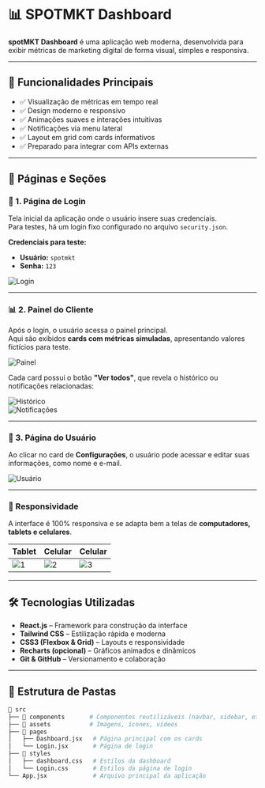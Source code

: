 # 📊 SPOTMKT Dashboard

**spotMKT Dashboard** é uma aplicação web moderna, desenvolvida para exibir métricas de marketing digital de forma visual, simples e responsiva.

---

## 🚀 Funcionalidades Principais

- ✅ Visualização de métricas em tempo real  
- ✅ Design moderno e responsivo  
- ✅ Animações suaves e interações intuitivas  
- ✅ Notificações via menu lateral  
- ✅ Layout em grid com cards informativos  
- ✅ Preparado para integrar com APIs externas  

---

## 📄 Páginas e Seções

### 🔐 1. Página de Login

Tela inicial da aplicação onde o usuário insere suas credenciais.  
Para testes, há um login fixo configurado no arquivo `security.json`.

**Credenciais para teste:**

- **Usuário:** `spotmkt`  
- **Senha:** `123`  

![Login](https://github.com/user-attachments/assets/ce155b6d-4f00-4b75-8e1b-8e585a9190e8)

---

### 📊 2. Painel do Cliente

Após o login, o usuário acessa o painel principal.  
Aqui são exibidos **cards com métricas simuladas**, apresentando valores fictícios para teste.

![Painel](https://github.com/user-attachments/assets/a5f7a60f-90c7-44d3-8942-888ea9e0ccc8)

Cada card possui o botão **"Ver todos"**, que revela o histórico ou notificações relacionadas:

![Histórico](https://github.com/user-attachments/assets/38128294-6f7f-4e8c-8df3-efe38a0eca87)  
![Notificações](https://github.com/user-attachments/assets/49180891-e0f3-4f7a-ae8f-88962fe8c067)

---

### 👤 3. Página do Usuário

Ao clicar no card de **Configurações**, o usuário pode acessar e editar suas informações, como nome e e-mail.

![Usuário](https://github.com/user-attachments/assets/0fac1b94-ea00-488e-9953-fadc56da9866)

---

### 📱 Responsividade

A interface é 100% responsiva e se adapta bem a telas de **computadores, tablets e celulares**.

| Tablet | Celular | Celular |
|----------|--------|---------|
| ![1](https://github.com/user-attachments/assets/4b8c285b-8ad8-43c2-ad85-7d6e682572f3) | ![2](https://github.com/user-attachments/assets/5599dbfa-334c-4e70-8ebb-c560484bf86d) | ![3](https://github.com/user-attachments/assets/cce83842-625b-491b-8afc-6c35e190971c) |

---

## 🛠️ Tecnologias Utilizadas

- **React.js** – Framework para construção da interface  
- **Tailwind CSS** – Estilização rápida e moderna  
- **CSS3 (Flexbox & Grid)** – Layouts e responsividade  
- **Recharts (opcional)** – Gráficos animados e dinâmicos  
- **Git & GitHub** – Versionamento e colaboração  

---

## 📁 Estrutura de Pastas

```bash
📁 src
├── 📁 components       # Componentes reutilizáveis (navbar, sidebar, etc.)
├── 📁 assets           # Imagens, ícones, vídeos
├── 📁 pages
│   ├── Dashboard.jsx   # Página principal com os cards
│   └── Login.jsx       # Página de login
├── 📁 styles
│   ├── dashboard.css   # Estilos da dashboard
│   └── Login.css       # Estilos da página de login
└── App.jsx             # Arquivo principal da aplicação
